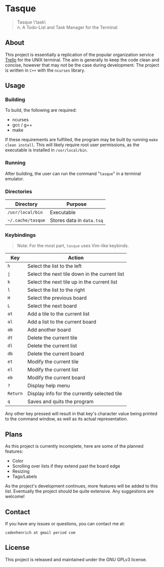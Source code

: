 # Tasque
> Tasque \\'task\\\
> n. A Todo-List and Task Manager for the Terminal

## About
This project is essentially a replication of the popular organization service [Trello](https://trello.com/) for the UNIX terminal. The aim is generally to keep the code clean and concise, however that may not be the case during development. The project is written in `C++` with the `ncurses` library.

## Usage

### Building
To build, the following are required:
+ ncurses
+ gcc / g++
+ make

If these requirements are fulfilled, the program may be built by running `make clean install`. This will likely require root user permissions, as the executable is installed in `/usr/local/bin`.

### Running
After building, the user can run the command "`tasque`" in a terminal emulator.

### Directories
| Directory         | Purpose                   |
|-------------------|---------------------------|
| `/usr/local/bin`  | Executable                |
| `~/.cache/tasque` | Stores data in `data.tsq` |

### Keybindings
> Note: For the most part, `tasque` uses Vim-like keybinds.

| Key      | Action                                        |
|----------|-----------------------------------------------|
| `h`      | Select the list to the left                   |
| `j`      | Select the next tile down in the current list |
| `k`      | Select the next tile up in the current list   |
| `l`      | Select the list to the right                  |
| `H`      | Select the previous board                     |
| `L`      | Select the next board                         |
| `at`     | Add a tile to the current list                |
| `al`     | Add a list to the current board               |
| `ab`     | Add another board                             |
| `dt`     | Delete the current tile                       |
| `dl`     | Delete the current list                       |
| `db`     | Delete the current board                      |
| `et`     | Modify the current tile                       |
| `el`     | Modify the current list                       |
| `eb`     | Modify the current board                      |
| `?`      | Display help menu                             |
| `Return` | Display info for the currently selected tile  |
| `q`      | Saves and quits the program                   |

Any other key pressed will result in that key's character value being printed to the command window, as well as its actual representation.

## Plans
As this project is currently incomplete, here are some of the planned features:
+ Color
+ Scrolling over lists if they extend past the board edge
+ Resizing
+ Tags/Labels

As the project's development continues, more features will be added to this list. Eventually the project should be quite extensive. Any suggestions are welcome!

## Contact
If you have any issues or questions, you can contact me at:

`cadenhenrich at gmail period com`

## License
This project is released and maintained under the GNU GPLv3 license.
